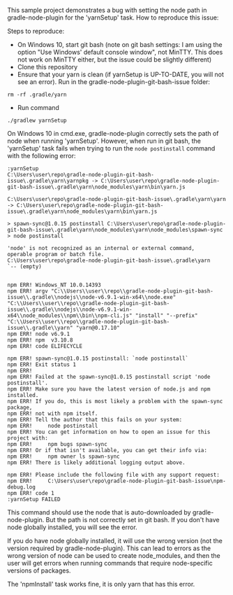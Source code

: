 This sample project demonstrates a bug with setting the node path in gradle-node-plugin for the 'yarnSetup' task.  How to reproduce this issue:

Steps to reproduce:
- On Windows 10, start git bash (note on git bash settings: I am using the option "Use Windows' default console window", not MinTTY.  This does not work on MinTTY either, but the issue could be slightly different)
- Clone this repository
- Ensure that your yarn is clean (if yarnSetup is UP-TO-DATE, you will not see an error).  Run in the gradle-node-plugin-git-bash-issue folder:
```
rm -rf .gradle/yarn
```
- Run command
```
./gradlew yarnSetup
```

On Windows 10 in cmd.exe, gradle-node-plugin correctly sets the path of node when running 'yarnSetup'.  However, when run in git bash, the 'yarnSetup' task fails when trying to run the `node postinstall` command with the following error:

```
:yarnSetup
C:\Users\user\repo\gradle-node-plugin-git-bash-issue\.gradle\yarn\yarnpkg -> C:\Users\user\repo\gradle-node-plugin-git-bash-issue\.gradle\yarn\node_modules\yarn\bin\yarn.js
                                                                                                                       C:\Users\user\repo\gradle-node-plugin-git-bash-issue\.gradle\yarn\yarn -> C:\Users\user\repo\gradle-node-plugin-git-bash-issue\.gradle\yarn\node_modules\yarn\bin\yarn.js

> spawn-sync@1.0.15 postinstall C:\Users\user\repo\gradle-node-plugin-git-bash-issue\.gradle\yarn\node_modules\yarn\node_modules\spawn-sync
> node postinstall

'node' is not recognized as an internal or external command,
operable program or batch file.
C:\Users\user\repo\gradle-node-plugin-git-bash-issue\.gradle\yarn
`-- (empty)

                                                                                  npm ERR! Windows_NT 10.0.14393
npm ERR! argv "C:\\Users\\user\\repo\\gradle-node-plugin-git-bash-issue\\.gradle\\nodejs\\node-v6.9.1-win-x64\\node.exe" "C:\\Users\\user\\repo\\gradle-node-plugin-git-bash-issue\\.gradle\\nodejs\\node-v6.9.1-win-x64\\node_modules\\npm\\bin\\npm-cli.js" "install" "--prefix" "C:\\Users\\user\\repo\\gradle-node-plugin-git-bash-issue\\.gradle\\yarn" "yarn@0.17.10"
npm ERR! node v6.9.1
npm ERR! npm  v3.10.8
npm ERR! code ELIFECYCLE

npm ERR! spawn-sync@1.0.15 postinstall: `node postinstall`
npm ERR! Exit status 1
npm ERR!
npm ERR! Failed at the spawn-sync@1.0.15 postinstall script 'node postinstall'.
npm ERR! Make sure you have the latest version of node.js and npm installed.
npm ERR! If you do, this is most likely a problem with the spawn-sync package,
npm ERR! not with npm itself.
npm ERR! Tell the author that this fails on your system:
npm ERR!     node postinstall
npm ERR! You can get information on how to open an issue for this project with:
npm ERR!     npm bugs spawn-sync
npm ERR! Or if that isn't available, you can get their info via:
npm ERR!     npm owner ls spawn-sync
npm ERR! There is likely additional logging output above.

npm ERR! Please include the following file with any support request:
npm ERR!     C:\Users\user\repo\gradle-node-plugin-git-bash-issue\npm-debug.log
npm ERR! code 1
:yarnSetup FAILED
```

This command should use the node that is auto-downloaded by gradle-node-plugin.  But the path is not correctly set in git bash.  If you don't have node globally installed, you will see the error.

If you do have node globally installed, it will use the wrong version (not the version required by gradle-node-plugin).  This can lead to errors as the wrong version of node can be used to create node_modules, and then the user will get errors when running commands that require node-specific versions of packages.

The 'npmInstall' task works fine, it is only yarn that has this error.


